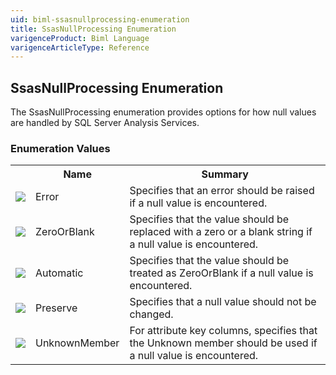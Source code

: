 ```yaml
---
uid: biml-ssasnullprocessing-enumeration
title: SsasNullProcessing Enumeration
varigenceProduct: Biml Language
varigenceArticleType: Reference
---
```


## SsasNullProcessing Enumeration<div class="LanguageSummary"><div class ="SummaryItem">The SsasNullProcessing enumeration provides options for how null values are handled by SQL Server Analysis Services.</div></div><div class="EnumValueGroup">### Enumeration Values<table id="EnumValue" class="MemberList"><tbody><tr><th class="MemberTypeIconColumnHeader">&nbsp;</th><th class="MemberNameColumnHeader">Name</th><th class="MemberSummaryColumnHeader">Summary</th></tr><tr class="cd0"><td align="center" class="MemberTypeIcon"><img src="enumValue.png"></img></td><td class="MemberName">Error</td><td class="MemberSummary"><div class ="SummaryItem">Specifies that an error should be raised if a null value is encountered.</div></td></tr><tr class="cd1"><td align="center" class="MemberTypeIcon"><img src="enumValue.png"></img></td><td class="MemberName">ZeroOrBlank</td><td class="MemberSummary"><div class ="SummaryItem">Specifies that the value should be replaced with a zero or a blank string if a null value is encountered.</div></td></tr><tr class="cd0"><td align="center" class="MemberTypeIcon"><img src="enumValue.png"></img></td><td class="MemberName">Automatic</td><td class="MemberSummary"><div class ="SummaryItem">Specifies that the value should be treated as ZeroOrBlank if a null value is encountered.</div></td></tr><tr class="cd1"><td align="center" class="MemberTypeIcon"><img src="enumValue.png"></img></td><td class="MemberName">Preserve</td><td class="MemberSummary"><div class ="SummaryItem">Specifies that a null value should not be changed.</div></td></tr><tr class="cd0"><td align="center" class="MemberTypeIcon"><img src="enumValue.png"></img></td><td class="MemberName">UnknownMember</td><td class="MemberSummary"><div class ="SummaryItem">For attribute key columns, specifies that the Unknown member should be used if a null value is encountered.</div></td></tr></tbody></table></div>